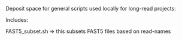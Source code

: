 
Deposit space for general scripts used locally for long-read projects:

Includes:

FAST5_subset.sh => this subsets FAST5 files based on read-names


